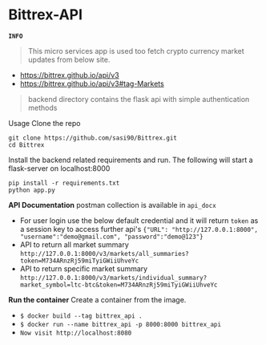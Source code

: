 # Bittrex-API

**`INFO`**
>This micro services app is used too fetch crypto currency market updates from below
site.
* https://bittrex.github.io/api/v3
* https://bittrex.github.io/api/v3#tag-Markets 
>backend directory contains the flask api with simple authentication methods

Usage
Clone the repo
```
git clone https://github.com/sasi90/Bittrex.git
cd Bittrex
```

Install the backend related requirements and run. The following will start a flask-server on localhost:8000
```
pip install -r requirements.txt
python app.py
```

**API Documentation** postman collection is available in ```api_docx```
* For user login use the below default credential and it will return ```token``` as a session key to access further api's
```{"URL": "http://127.0.0.1:8000", "username":"demo@gmail.com", "password":"demo@123"}```
* API to return all market summary ```http://127.0.0.1:8000/v3/markets/all_summaries?token=M734ARnzRj59miTyiGWiiUhveYc```
* API to return specific market summary ```http://127.0.0.1:8000/v3/markets/individual_summary?market_symbol=ltc-btc&token=M734ARnzRj59miTyiGWiiUhveYc```

**Run the container**
Create a container from the image.
* ```$ docker build --tag bittrex_api .```
* ```$ docker run --name bittrex_api -p 8000:8000 bittrex_api```
* ```Now visit http://localhost:8080```
